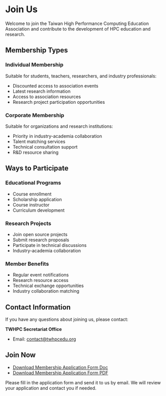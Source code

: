 # Join Us

Welcome to join the Taiwan High Performance Computing Education Association and contribute to the development of HPC education and research.

## Membership Types

### Individual Membership
Suitable for students, teachers, researchers, and industry professionals:
- Discounted access to association events
- Latest research information
- Access to association resources
- Research project participation opportunities

### Corporate Membership
Suitable for organizations and research institutions:
- Priority in industry-academia collaboration
- Talent matching services
- Technical consultation support
- R&D resource sharing

## Ways to Participate

### Educational Programs
- Course enrollment
- Scholarship application
- Course instructor
- Curriculum development

### Research Projects
- Join open source projects
- Submit research proposals
- Participate in technical discussions
- Industry-academia collaboration

### Member Benefits
- Regular event notifications
- Research resource access
- Technical exchange opportunities
- Industry collaboration matching

## Contact Information

If you have any questions about joining us, please contact:

**TWHPC Secretariat Office**
- Email: contact@twhpcedu.org

## Join Now
- [Download Membership Application Form Doc](/files/join_form.docx)
- [Download Membership Application Form PDF](/files/join_form.pdf)

Please fill in the application form and send it to us by email. We will review your application and contact you if needed.